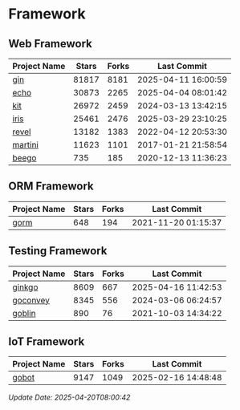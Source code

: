 # Framework

## Web Framework
| Project Name | Stars | Forks | Last Commit |
| ------------ | ----- | ----- | ----------- |
| [gin](https://github.com/gin-gonic/gin) | 81817 | 8181 | 2025-04-11 16:00:59 |
| [echo](https://github.com/labstack/echo) | 30873 | 2265 | 2025-04-04 08:01:42 |
| [kit](https://github.com/go-kit/kit) | 26972 | 2459 | 2024-03-13 13:42:15 |
| [iris](https://github.com/kataras/iris) | 25461 | 2476 | 2025-03-29 23:10:25 |
| [revel](https://github.com/revel/revel) | 13182 | 1383 | 2022-04-12 20:53:30 |
| [martini](https://github.com/go-martini/martini) | 11623 | 1101 | 2017-01-21 21:58:54 |
| [beego](https://github.com/astaxie/beego) | 735 | 185 | 2020-12-13 11:36:23 |

## ORM Framework
| Project Name | Stars | Forks | Last Commit |
| ------------ | ----- | ----- | ----------- |
| [gorm](https://github.com/jinzhu/gorm) | 648 | 194 | 2021-11-20 01:15:37 |

## Testing Framework
| Project Name | Stars | Forks | Last Commit |
| ------------ | ----- | ----- | ----------- |
| [ginkgo](https://github.com/onsi/ginkgo) | 8609 | 667 | 2025-04-16 11:42:53 |
| [goconvey](https://github.com/smartystreets/goconvey) | 8345 | 556 | 2024-03-06 06:24:57 |
| [goblin](https://github.com/franela/goblin) | 890 | 76 | 2021-10-03 14:34:22 |

## IoT Framework
| Project Name | Stars | Forks | Last Commit |
| ------------ | ----- | ----- | ----------- |
| [gobot](https://github.com/hybridgroup/gobot) | 9147 | 1049 | 2025-02-16 14:48:48 |

*Update Date: 2025-04-20T08:00:42*